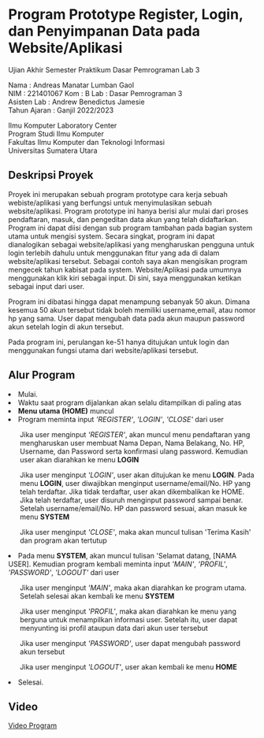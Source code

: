 # Program Prototype Register, Login, dan Penyimpanan Data pada Website/Aplikasi
Ujian Akhir Semester Praktikum Dasar Pemrograman Lab 3  

Nama : Andreas Manatar Lumban Gaol  
NIM  : 221401067
Kom  : B 
Lab  : Dasar Pemrograman 3  
Asisten Lab : Andrew Benedictus Jamesie  
Tahun Ajaran : Ganjil 2022/2023  

Ilmu Komputer Laboratory Center  
Program Studi Ilmu Komputer  
Fakultas Ilmu Komputer dan Teknologi Informasi  
Universitas Sumatera Utara  

## Deskripsi Proyek
Proyek ini merupakan sebuah program prototype cara kerja sebuah webiste/aplikasi yang berfungsi untuk menyimulasikan sebuah website/aplikasi. Program prototype ini hanya berisi alur mulai dari proses pendaftaran, masuk, dan pengeditan data akun yang telah didaftarkan. Program ini dapat diisi dengan sub program tambahan pada bagian system utama untuk mengisi system. Secara singkat, program ini dapat dianalogikan sebagai website/aplikasi yang mengharuskan pengguna untuk login terlebih dahulu untuk menggunakan fitur yang ada di dalam website/aplikasi tersebut. Sebagai contoh saya akan mengisikan program mengecek tahun kabisat pada system. Website/Aplikasi pada umumnya menggunakan klik kiri sebagai input. Di sini, saya menggunakan ketikan sebagai input dari user.

Program ini dibatasi hingga dapat menampung sebanyak 50 akun. Dimana kesemua 50 akun tersebut tidak boleh memiliki username,email, atau nomor hp yang sama. User dapat mengubah data pada akun maupun password akun setelah login di akun tersebut. 

Pada program ini, perulangan ke-51 hanya ditujukan untuk login dan menggunakan fungsi utama dari website/aplikasi tersebut.

## Alur Program
<li> Mulai. </li>
<li> Waktu saat program dijalankan akan selalu ditampilkan di paling atas</li>
<li> <b>Menu utama (HOME)</b> muncul</li>
<li> Program meminta input <i>'REGISTER'</i>, <i>'LOGIN'</i>, <i>'CLOSE'</i> dari user</li>
<ul> Jika user menginput <i>'REGISTER'</i>, akan muncul menu pendaftaran yang mengharuskan user membuat Nama Depan, Nama Belakang, No. HP, Username, dan Password serta konfirmasi ulang password. Kemudian user akan diarahkan ke menu <b>LOGIN</b></ul>
<ul> Jika user menginput <i>'LOGIN'</i>, user akan ditujukan ke menu <b>LOGIN</b>. Pada menu <b>LOGIN</b>, user diwajibkan menginput username/email/No. HP yang telah terdaftar. Jika tidak terdaftar, user akan dikembalikan ke HOME. Jika telah terdaftar, user disuruh menginput password sampai benar. Setelah username/email/No. HP dan password sesuai, akan masuk ke menu <b>SYSTEM</b></ul>
<ul> Jika user menginput <i>'CLOSE'</i>, maka akan muncul tulisan 'Terima Kasih' dan program akan tertutup</ul>
<li> Pada menu <b>SYSTEM</b>, akan muncul tulisan 'Selamat datang, [NAMA USER]. Kemudian program kembali meminta input <i>'MAIN'</i>, <i>'PROFIL'</i>, <i>'PASSWORD'</i>, <i>'LOGOUT'</i> dari user</li>
<ul> Jika user menginput <i>'MAIN'</i>, maka akan diarahkan ke program utama. Setelah selesai akan kembali ke menu <b>SYSTEM</b></ul>
<ul> Jika user menginput <i>'PROFIL'</i>, maka akan diarahkan ke menu yang berguna untuk menampilkan informasi user. Setelah itu, user dapat menyunting isi profil ataupun data dari akun user tersebut</ul>
<ul> Jika user menginput <i>'PASSWORD'</i>, user dapat mengubah password akun tersebut</ul>
<ul> Jika user menginput <i>'LOGOUT'</i>, user akan kembali ke menu <b>HOME</b></ul>
<li> Selesai.</li>

## Video
[Video Program](https://www.youtube.com "Program Prototype Register, Login, dan Penyimpanan Data pada Website/Aplikasi")
